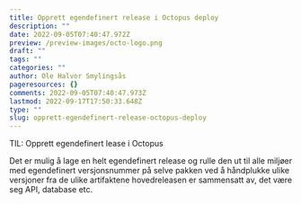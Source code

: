 ```yaml
---
title: Opprett egendefinert release i Octopus deploy
description: ""
date: 2022-09-05T07:40:47.972Z
preview: /preview-images/octo-logo.png
draft: ""
tags: ""
categories: ""
author: Ole Halvor Smylingsås
pageresources: {}
comments: 2022-09-05T07:40:47.973Z
lastmod: 2022-09-17T17:50:33.648Z
type: ""
slug: opprett-egendefinert-release-octopus-deploy
---
```


TIL: Opprett egendefinert lease i Octopus

<!--more-->
Det er mulig å lage en helt egendefinert release og rulle den ut til alle miljøer med egendefinert versjonsnummer på selve pakken ved å håndplukke ulike versjoner fra de ulike artifaktene hovedreleasen er sammensatt av, det være seg API, database etc.